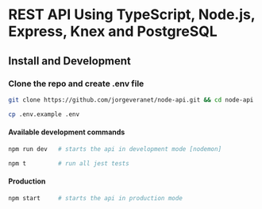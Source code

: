 # REST API Using TypeScript, Node.js, Express, Knex and PostgreSQL

## Install and Development

### Clone the repo and create .env file

```bash
git clone https://github.com/jorgeveranet/node-api.git && cd node-api

cp .env.example .env
```
#### Available development commands

```bash
npm run dev   # starts the api in development mode [nodemon]

npm t         # run all jest tests

```

#### Production

```bash
npm start     # starts the api in production mode
```


